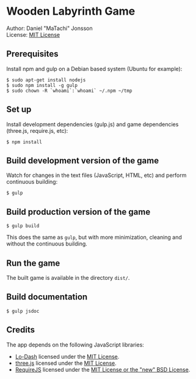 # Wooden Labyrinth Game

Author: Daniel "MaTachi" Jonsson  
License: [MIT License](LICENSE.md)

## Prerequisites

Install npm and gulp on a Debian based system (Ubuntu for example):

    $ sudo apt-get install nodejs
    $ sudo npm install -g gulp
    $ sudo chown -R `whoami`:`whoami` ~/.npm ~/tmp

## Set up

Install development dependencies (gulp.js) and game dependencies (three.js,
require.js, etc):

    $ npm install

## Build development version of the game

Watch for changes in the text files (JavaScript, HTML, etc) and perform
continuous building:

    $ gulp

## Build production version of the game

    $ gulp build

This does the same as `gulp`, but with more minimization, cleaning and without
the continuous building.

## Run the game

The built game is available in the directory `dist/`.

## Build documentation

    $ gulp jsdoc

## Credits

The app depends on the following JavaScript libraries:

* [Lo-Dash](http://lodash.com/) licensed under the [MIT
  License](https://github.com/lodash/lodash/blob/master/LICENSE.txt).
* [three.js](http://threejs.org/) licensed under the [MIT
  License](https://github.com/mrdoob/three.js/blob/master/LICENSE).
* [RequireJS](http://requirejs.org/) licensed under the [MIT License or the
  "new" BSD License](https://github.com/jrburke/requirejs/blob/master/LICENSE).
